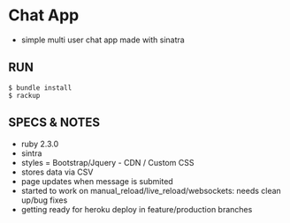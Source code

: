 # Chat App
- simple multi user chat app made with sinatra

## RUN
```
$ bundle install
$ rackup
```

## SPECS & NOTES
- ruby 2.3.0
- sintra
- styles = Bootstrap/Jquery - CDN / Custom CSS
- stores data via CSV
- page updates when message is submited
- started to work on manual_reload/live_reload/websockets: needs clean up/bug fixes
- getting ready for heroku deploy in feature/production branches
